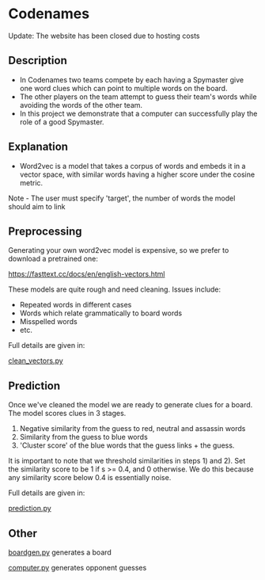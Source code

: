 # Codenames

Update: The website has been closed due to hosting costs

## Description

* In Codenames two teams compete by each having a Spymaster give one word clues which can point to multiple words on the board. 
* The other players on the team attempt to guess their team's words while avoiding the words of the other team.
* In this project we demonstrate that a computer can successfully play the role of a good Spymaster.

## Explanation
* Word2vec is a model that takes a corpus of words and embeds it in a vector space, with similar words having a higher score under the cosine metric.

Note - The user must specify 'target', the number of words the model should aim to link

## Preprocessing

Generating your own word2vec model is expensive, so we prefer to download a pretrained one:

https://fasttext.cc/docs/en/english-vectors.html

These models are quite rough and need cleaning.
Issues include:
* Repeated words in different cases
* Words which relate grammatically to board words
* Misspelled words
* etc.

Full details are given in:

[clean_vectors.py](misc/clean_vectors.py)

## Prediction

Once we've cleaned the model we are ready to generate clues for a board.
The model scores clues in 3 stages.
1) Negative similarity from the guess to red, neutral and assassin words
2) Similarity from the guess to blue words
3) 'Cluster score' of the blue words that the guess links + the guess.

It is important to note that we threshold similarities in steps 1) and 2).
Set the similarity score to be 1 if s >= 0.4, and 0 otherwise. We do this because any
similarity score below 0.4 is essentially noise.

Full details are given in:

[prediction.py](libs/prediction.py)

## Other

[boardgen.py](libs/boardgen.py) generates a board

[computer.py](libs/computer.py) generates opponent guesses





